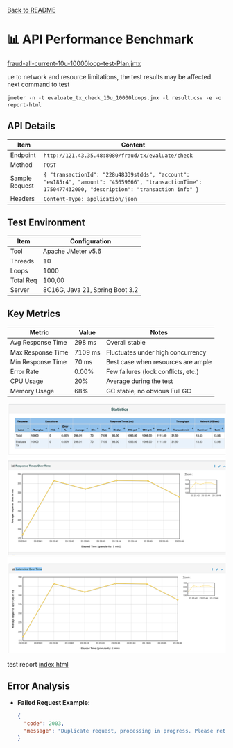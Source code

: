 [Back to README](../README.md)

# 📊 API Performance Benchmark

[fraud-all-current-10u-10000loop-test-Plan.jmx](./fraud-all-current-10u-10000loop-test-Plan.jmx)

ue to network and resource limitations, the test results may be affected. next command  to test

```shell
jmeter -n -t evaluate_tx_check_10u_10000loops.jmx -l result.csv -e -o report-html
```

## API Details

| Item             | Content                                                     |
|------------------|-------------------------------------------------------------|
| Endpoint         | `http://121.43.35.48:8080/fraud/tx/evaluate/check`             |
| Method           | `POST`                                                      |
| Sample Request   | `{ "transactionId": "228u48339stdds", "account": "ew185r4", "amount": "45659666", "transactionTime": 1750477432000, "description": "transaction info" }` |
| Headers          | `Content-Type: application/json`                            |

## Test Environment

| Item        | Configuration               |
|-------------|-----------------------------|
| Tool        | Apache JMeter v5.6          |
| Threads     | 10                          |
| Loops       | 1000                        |
| Total Req   | 100,00                      |
| Server      | 8C16G, Java 21, Spring Boot 3.2 |

## Key Metrics

| Metric            | Value   | Notes                                |
|-------------------|---------|--------------------------------------|
| Avg Response Time | 298 ms  | Overall stable                       |
| Max Response Time | 7109 ms | Fluctuates under high concurrency    |
| Min Response Time | 70 ms   | Best case when resources are ample   |
| Error Rate        | 0.00%   | Few failures (lock conflicts, etc.)  |
| CPU Usage         | 20%     | Average during the test              |
| Memory Usage      | 68%     | GC stable, no obvious Full GC        |

![img.png](img/respose.png)
![img.png](img/avg_time.png)
![img.png](img/latancey.png)


test report [index.html](./report-html/index.html)
## Error Analysis

- **Failed Request Example:**
  ```json
  {
    "code": 2003,
    "message": "Duplicate request, processing in progress. Please retry later"
  }
  ```
